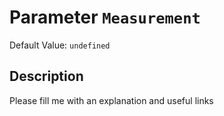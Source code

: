 # Parameter `Measurement`
Default Value: `undefined`





## Description
Please fill me with an explanation and useful links

